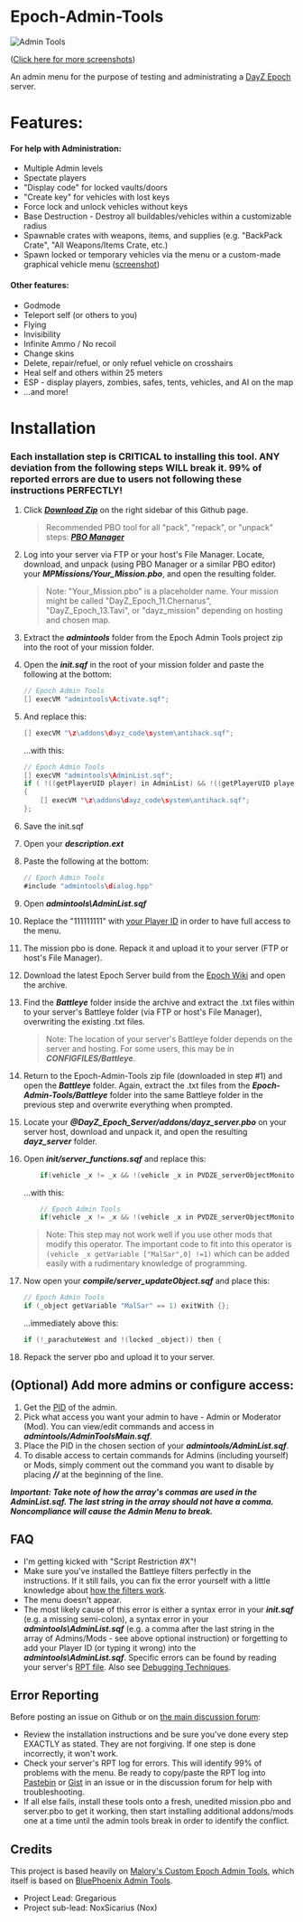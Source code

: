 Epoch-Admin-Tools
=================

![Admin Tools](http://i.imgur.com/j0bTHPB.png)

([Click here for more screenshots](http://imgur.com/a/RH4cx#0))

An admin menu for the purpose of testing and administrating a [DayZ Epoch](https://github.com/vbawol/DayZ-Epoch) server. 

# Features:
#### For help with Administration:
* Multiple Admin levels
* Spectate players
* "Display code" for locked vaults/doors
* "Create key" for vehicles with lost keys
* Force lock and unlock vehicles without keys
* Base Destruction - Destroy all buildables/vehicles within a customizable radius
* Spawnable crates with weapons, items, and supplies (e.g. "BackPack Crate", "All Weapons/Items Crate, etc.)
* Spawn locked or temporary vehicles via the menu or a custom-made graphical vehicle menu ([screenshot](https://f.cloud.github.com/assets/204934/2233637/43153c0a-9b2c-11e3-8a03-40d11239e1cb.png))


#### Other features:
* Godmode
* Teleport self (or others to you)
* Flying
* Invisibility
* Infinite Ammo / No recoil
* Change skins
* Delete, repair/refuel, or only refuel vehicle on crosshairs
* Heal self and others within 25 meters
* ESP - display players, zombies, safes, tents, vehicles, and AI on the map
* ...and more!

# Installation

###  Each installation step is CRITICAL to installing this tool. ANY deviation from the following steps WILL break it. 99% of reported errors are due to users not following these instructions PERFECTLY!

1. Click ***[Download Zip](https://github.com/gregariousjb/Epoch-Admin-Tools/archive/master.zip)*** on the right sidebar of this Github page.

	> Recommended PBO tool for all "pack", "repack", or "unpack" steps: ***[PBO Manager](http://www.armaholic.com/page.php?id=16369)***

1. Log into your server via FTP or your host's File Manager. Locate, download, and unpack (using PBO Manager or a similar PBO editor) your ***MPMissions/Your_Mission.pbo***, and open the resulting folder.
 
	> Note: "Your_Mission.pbo" is a placeholder name. Your mission might be called "DayZ_Epoch_11.Chernarus", "DayZ_Epoch_13.Tavi", or "dayz_mission" depending on hosting and chosen map.

1. Extract the ***admintools*** folder from the Epoch Admin Tools project zip into the root of your mission folder.
1. Open the ***init.sqf*** in the root of your mission folder and paste the following at the bottom:

	~~~~java
	// Epoch Admin Tools
	[] execVM "admintools\Activate.sqf";
	~~~~

1. And replace this:

	~~~~java
	[] execVM "\z\addons\dayz_code\system\antihack.sqf";
	~~~~

	...with this:

	~~~~java
	// Epoch Admin Tools
	[] execVM "admintools\AdminList.sqf";
	if ( !((getPlayerUID player) in AdminList) && !((getPlayerUID player) in ModList) && !((getPlayerUID player) in tempList)) then 
	{
		[] execVM "\z\addons\dayz_code\system\antihack.sqf";
	};
	~~~~

1. Save the init.sqf
1. Open your ***description.ext***
1. Paste the following at the bottom:

    ~~~~java
    // Epoch Admin Tools
    #include "admintools\dialog.hpp"
    ~~~~
	
1. Open ***admintools\AdminList.sqf***
1. Replace the "111111111" with [your Player ID](http://i48.tinypic.com/2isxjkz.png) in order to have full access to the menu.
1. The mission pbo is done. Repack it and upload it to your server (FTP or host's File Manager).
1. Download the latest Epoch Server build from the [Epoch Wiki](http://dayzepoch.com/wiki/index.php?title=Main_Page) and open the archive.
1. Find the ***Battleye*** folder inside the archive and extract the .txt files within to your server's Battleye folder (via FTP or host's File Manager), overwriting the existing .txt files. 

	> Note: The location of your server's Battleye folder depends on the server and hosting. For some users, this may be in ***CONFIGFILES/Battleye***.
	
1. Return to the Epoch-Admin-Tools zip file (downloaded in step #1) and open the ***Battleye*** folder. Again, extract the .txt files from the ***Epoch-Admin-Tools/Battleye*** folder into the same Battleye folder in the previous step and overwrite everything when prompted.
1. Locate your ***@DayZ_Epoch_Server/addons/dayz_server.pbo*** on your server host, download and unpack it, and open the resulting ***dayz_server*** folder.
1. Open ***init/server_functions.sqf*** and replace this:

    ~~~~java
        if(vehicle _x != _x && !(vehicle _x in PVDZE_serverObjectMonitor) && (isPlayer _x)  && !((typeOf vehicle _x) in DZE_safeVehicle)) then {
    ~~~~
    
	...with this:

    ~~~~java
    	// Epoch Admin Tools
        if(vehicle _x != _x && !(vehicle _x in PVDZE_serverObjectMonitor) && (isPlayer _x)  && !((typeOf vehicle _x) in DZE_safeVehicle) && (vehicle _x getVariable ["MalSar",0] !=1)) then {
    ~~~~
    
	> Note: This step may not work well if you use other mods that modify this operator. The important code to fit into this operator is `(vehicle _x getVariable ["MalSar",0] !=1)` which can be added easily with a rudimentary knowledge of programming.

1. Now open your ***compile/server_updateObject.sqf*** and place this:


    ~~~~java
    // Epoch Admin Tools
    if (_object getVariable "MalSar" == 1) exitWith {};
    ~~~~

    ...immediately above this:

    ~~~~java
    if (!_parachuteWest and !(locked _object)) then {
    ~~~~

5. Repack the server pbo and upload it to your server. 


## (Optional) Add more admins or configure access:
1. Get the [PID](http://i48.tinypic.com/2isxjkz.png) of the admin.
2. Pick what access you want your admin to have - Admin or Moderator (Mod). You can view/edit commands and access in ***admintools/AdminToolsMain.sqf***.
3. Place the PID in the chosen section of your ***admintools/AdminList.sqf***. 
4. To disable access to certain commands for Admins (including yourself) or Mods, simply comment out the command you want to disable by placing ***//*** at the beginning of the line.

***Important: Take note of how the array's commas are used in the AdminList.sqf. The last string in the array should not have a comma. Noncompliance will cause the Admin Menu to break.***


## FAQ
* I'm getting kicked with "Script Restriction #X"!
 * Make sure you've installed the Battleye filters perfectly in the instructions. If it still fails, you can fix the error yourself with a little knowledge about [how the filters work](http://dayz.st/w/Battleye_Filters).
* The menu doesn't appear.
 * The most likely cause of this error is either a syntax error in your ***init.sqf*** (e.g. a missing semi-colon), a syntax error in your ***admintools\AdminList.sqf*** (e.g. a comma after the last string in the array of Admins/Mods - see above optional instruction) or forgetting to add your Player ID (or typing it wrong) into the ***admintools\AdminList.sqf***. Specific errors can be found by reading your server's [RPT file](https://community.bistudio.com/wiki/arma.RPT). Also see [Debugging Techniques](https://community.bistudio.com/wiki/Debugging_Techniques).


## Error Reporting
Before posting an issue on Github or on [the main discussion forum](http://epochmod.com/forum/index.php?/topic/7501-release-epoch-admin-tools/):

* Review the installation instructions and be sure you've done every step EXACTLY as stated. They are not forgiving. If one step is done incorrectly, it won't work.
* Check your server's RPT log for errors. This will identify 99% of problems with the menu. Be ready to copy/paste the RPT log into [Pastebin](http://pastebin.com/) or [Gist](https://gist.github.com/) in an issue or in the discussion forum for help with troubleshooting.
* If all else fails, install these tools onto a fresh, unedited mission.pbo and server.pbo to get it working, then start installing additional addons/mods one at a time until the admin tools break in order to identify the conflict.


## Credits
This project is based heavily on [Malory's Custom Epoch Admin Tools](https://github.com/iforgotmywhat/Dayz-Epoch-Admin-Tools/), which itself is based on [BluePhoenix Admin Tools](https://github.com/BluePhoenix175/DayZ-Admin-Tools-).

* Project Lead: Gregarious
* Project sub-lead: NoxSicarius (Nox)

